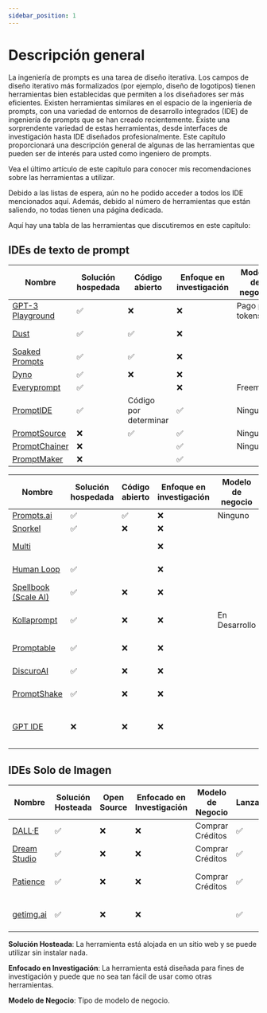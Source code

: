 ```yaml
---
sidebar_position: 1
---
```


# Descripción general

La ingeniería de prompts es una tarea de diseño iterativa. Los campos de diseño iterativo más formalizados (por ejemplo, diseño de logotipos) tienen herramientas bien establecidas que permiten a los diseñadores ser más eficientes. Existen herramientas similares en el espacio de la ingeniería de prompts, con una variedad de entornos de desarrollo integrados (IDE) de ingeniería de prompts que se han creado recientemente. Existe una sorprendente variedad de estas herramientas, desde interfaces de investigación hasta IDE diseñados profesionalmente. Este capítulo proporcionará una descripción general de algunas de las herramientas que pueden ser de interés para usted como ingeniero de prompts.

Vea el último artículo de este capítulo para conocer mis recomendaciones sobre las herramientas a utilizar.

Debido a las listas de espera, aún no he podido acceder a todos los IDE mencionados aquí. Además, debido al número de herramientas que están saliendo, no todas tienen una página dedicada.

Aquí hay una tabla de las herramientas que discutiremos en este capítulo:

## IDEs de texto de prompt

| Nombre | Solución hospedada | Código abierto | Enfoque en investigación | Modelo de negocio | Lanzamiento | Modalidades | Proveedores compatibles |
| ------------------------------------------ | -- | --| --| ------ | ------- | ---- | ---- |
| [GPT-3 Playground](https://beta.openai.com/docs/quickstart) | ✅ | ❌ | ❌ | Pago por tokens | ✅ | Texto | OpenAI|
| [Dust](https://dust.tt/)                   | ✅ | ✅ | ❌|  | ✅ | Texto | OpenAI, Cohere |
| [Soaked Prompts](https://soaked-prompts.vercel.app) | ✅ | ✅ | ❌|  | ✅ | Texto | OpenAI |
| [Dyno](https://trydyno.com/login)          | ✅ | ❌ | ❌|  | ✅ | Texto | OpenAI |
| [Everyprompt](https://www.everyprompt.com) | ✅ | |    ❌| Freemium | ✅ | Texto | OpenAI |
| [PromptIDE](https://prompt.vizhub.ai)      | ✅ | Código por determinar |✅ | Ninguno | ✅ | Texto | |
| [PromptSource](https://github.com/bigscience-workshop/promptsource)    | ❌ | ✅ | ✅ | Ninguno | ✅ |  Texto | |
| [PromptChainer](https://arxiv.org/pdf/2203.06566.pdf) | ❌ |  | ✅ | Ninguno | ✅ |  Texto | |
| [PromptMaker](https://dl.acm.org/doi/abs/10.1145/3491101.3503564) |❌ | | ✅| | | Texto| |

| Nombre | Solución hospedada | Código abierto | Enfoque en investigación | Modelo de negocio | Lanzamiento | Modalidades | Proveedores compatibles |
| ------------------------------------------ | -- | --| --| ------ | ------- | ---- | ---- |
| [Prompts.ai](https://prompts.ai/)           | ✅ | ✅ | ❌| Ninguno | ✅ | Texto | OpenAI |
| [Snorkel](https://snorkel.ai/snorkel-flow-platform/foundation-model/) | ✅ | ❌ | ❌|  | ✅ | Texto | |
| [Multi](https://www.multi.tech) |  |  | ❌ |  | Lista de espera | Texto, Imagen | |
| [Human Loop](https://humanloop.com) | ✅ |  | ❌ |  | Lista de espera| Texto | |
| [Spellbook (Scale AI)](https://scale.com/spellbook) | ✅ | ❌ | ❌|  | Lista de espera | Texto | |
| [Kollaprompt](https://kollaprompt.com) | ✅ | ❌ | ❌| En Desarrollo | Lista de espera | Texto, Imagen, Audio | OpenAI, Difusión Estable |
| [Promptable](https://promptable.ai/projects/default/workspace) | ✅ | ❌ | ❌|  | Lista de espera | Texto | OpenAI|
| [DiscuroAI](http://www.discuro.com) | ✅ | ❌ | ❌|  | ✅ | Texto, Imagen | OpenAI|
| [PromptShake](https://promptshake.com/?ref=producthunt) | ✅ | ❌ | ❌|  | Lista de espera | Texto | |
| [GPT IDE](https://gptide.com) | ❌ | ❌ | ❌|  | ✅ | Texto, Imágenes + Audio más tarde | OpenAI, Estabilidad.AI y más |

## IDEs Solo de Imagen

| Nombre | Solución Hosteada | Open Source | Enfocado en Investigación | Modelo de Negocio | Lanzado | Modalidades | Proveedores Soportados |
| ------------------------------------------ | -- | --| --| ------ | ------- | ---- | ---- |
| [DALL·E](https://labs.openai.com) | ✅ | ❌ | ❌ | Comprar Créditos | ✅ |  Texto a Imagen | OpenAI DALLE|
| [Dream Studio](https://beta.dreamstudio.ai/dream) | ✅ | ❌ | ❌ | Comprar Créditos | ✅ |  Texto a Imagen | Difusión Estable |
| [Patience](https://www.patience.ai/faq) | ✅ | ❌ | ❌ | Comprar Créditos | ✅ |  Texto a Imagen | Difusión Estable, OpenAI|
| [getimg.ai](https://getimg.ai/guides) | ✅ | ❌ | ❌ |  | ✅ |  Texto a Imagen, Editor de IA | |

**Solución Hosteada**: La herramienta está alojada en un sitio web y se puede utilizar sin instalar nada.

**Enfocado en Investigación**: La herramienta está diseñada para fines de investigación y puede que no sea tan fácil de usar como otras herramientas.

**Modelo de Negocio**: Tipo de modelo de negocio.   





